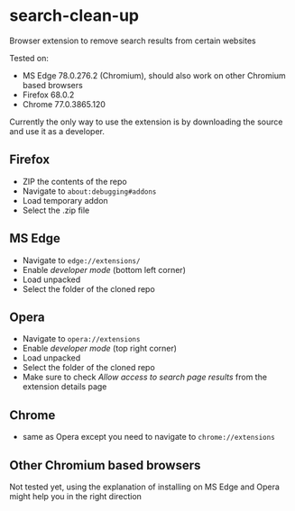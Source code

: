 # search-clean-up
Browser extension to remove search results from certain websites

Tested on:
- MS Edge 78.0.276.2 (Chromium), should also work on other Chromium based browsers
- Firefox 68.0.2
- Chrome 77.0.3865.120

Currently the only way to use the extension is by downloading the source and use it as a developer.
## Firefox
 - ZIP the contents of the repo
 - Navigate to ``about:debugging#addons``
 - Load temporary addon
 - Select the .zip file

## MS Edge
- Navigate to ``edge://extensions/``
- Enable _developer mode_ (bottom left corner)
- Load unpacked
- Select the folder of the cloned repo

## Opera
- Navigate to ``opera://extensions``
- Enable _developer mode_ (top right corner)
- Load unpacked
- Select the folder of the cloned repo
- Make sure to check _Allow access to search page results_ from the extension details page

## Chrome
- same as Opera except you need to navigate to ``chrome://extensions``

## Other Chromium based browsers
Not tested yet, using the explanation of installing on MS Edge and Opera might help you in the right direction
